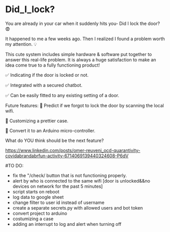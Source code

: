 # Did_I_lock?
You are already in your car when it suddenly hits you- Did I lock the door? 😨

It happened to me a few weeks ago.
Then I realized I found a problem worth my attention. 💡

This cute system includes simple hardware & software put together to answer this real-life problem.
It is always a huge satisfaction to make an idea come true to a fully functioning product!

✅ Indicating if the door is locked or not.

✅ Integrated with a secured chatbot.

✅ Can be easily fitted to any existing setting of a door.


Future features:
🥁 Predict if we forgot to lock the door by scanning the local wifi.

🥁 Customizing a prettier case.

🥁 Convert it to an Arduino micro-controller.


What do YOU think should be the next feature?

https://www.linkedin.com/posts/omer-reuveni_ocd-quarantivity-covidabrandabrfun-activity-6714069139440324608-P6dV


#TO DO:

- fix the "/check/ button that is not functioning properly.
- alert by who is connected to the same wifi [door is unlocked&&no devices on network for the past 5 minutes]
- script starts on reboot
- log data to google sheet
- change filter to user id instead of username
- create a separate secrets.py with allowed users and bot token
- convert project to arduino
- costumizing a case
- adding an interrupt to log and alert when turning off
